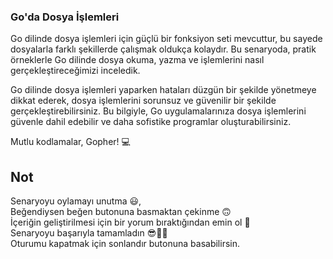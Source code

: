 ### Go'da Dosya İşlemleri

Go dilinde dosya işlemleri için güçlü bir fonksiyon seti mevcuttur, bu sayede dosyalarla farklı şekillerde çalışmak oldukça kolaydır. Bu senaryoda, pratik örneklerle Go dilinde dosya okuma, yazma ve işlemlerini nasıl gerçekleştireceğimizi inceledik.

Go dilinde dosya işlemleri yaparken hataları düzgün bir şekilde yönetmeye dikkat ederek, dosya işlemlerini sorunsuz ve güvenilir bir şekilde gerçekleştirebilirsiniz. Bu bilgiyle, Go uygulamalarınıza dosya işlemlerini güvenle dahil edebilir ve daha sofistike programlar oluşturabilirsiniz.

Mutlu kodlamalar, Gopher!  💻 

## Not
Senaryoyu oylamayı unutma 😃, <br />
Beğendiysen beğen butonuna basmaktan çekinme 🙃<br />
İçeriğin geliştirilmesi için bir yorum bıraktığından emin ol 🙏<br />
Senaryoyu başarıyla tamamladın 😎👏🏻<br />
Oturumu kapatmak için sonlandır butonuna basabilirsin.

